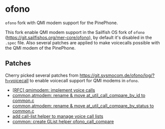 # ofono
`ofono` fork with QMI modem support for the PinePhone.

This fork enable QMI modem support in the Sailfish OS fork of `ofono` (https://git.sailfishos.org/mer-core/ofono), by default it's disabled in the `.spec` file.
Also several patches are applied to make voicecalls possible with the QMI modem of the PinePhone.

## Patches
Cherry picked several patches from https://git.sysmocom.de/ofono/log/?h=voicecall to enable voicecall support for QMI modems in `ofono`.

- [[RFC] qmimodem: implement voice calls](https://git.sysmocom.de/ofono/commit/?h=voicecall&id=0bfb7039c9cb821aefb5e1cacc252172b8c80f1d)
- [common,atmodem: rename & move at_util_call_compare_by_id to common.c](https://git.sysmocom.de/ofono/commit/?h=voicecall&id=3bba30fd23705dc8817b2eb0f28c9be03b8f7892)
- [common,atmodem: rename & move at_util_call_compare_by_status to common.c](https://git.sysmocom.de/ofono/commit/?h=voicecall&id=4c71f0ca71c74987523c68764df28840ccd3882e)
- [add call-list helper to manage voice call lists](https://git.sysmocom.de/ofono/commit/?h=voicecall&id=2ae2366c262a15e4f3269afd9c80ddf06c1b9b46)
- [common: create GList helper ofono_call_compare](https://git.sysmocom.de/ofono/commit/?h=voicecall&id=c97a48fd4b94d4e6785dd713abe2a06da5e0d623)
